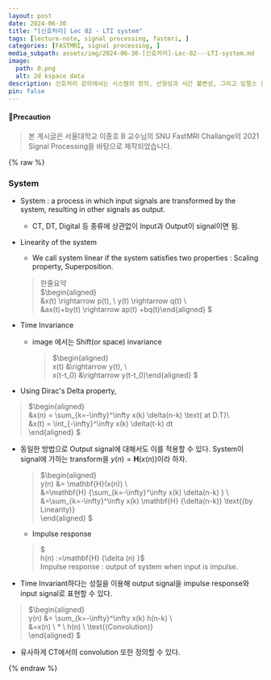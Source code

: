 ```yaml
---
layout: post
date: 2024-06-30
title: "[신호처리] Lec 02 - LTI system"
tags: [lecture-note, signal processing, fastmri, ]
categories: [FASTMRI, signal processing, ]
media_subpath: assets/img/2024-06-30-[신호처리]-Lec-02---LTI-system.md
image:
  path: 0.png
  alt: 2d kspace data
description: 신호처리 강의에서는 시스템의 정의, 선형성과 시간 불변성, 그리고 임펄스 응답의 개념을 다룹니다. 시스템은 입력 신호를 변환하여 출력 신호를 생성하며, 선형 시스템은 스케일링과 중첩의 성질을 만족합니다. 임펄스 응답은 시스템의 입력이 임펄스일 때의 출력이며, 출력 신호는 입력 신호와 임펄스 응답의 컨볼루션으로 표현됩니다.
pin: false
---
```




#### 📢Precaution


> 본 게시글은 서울대학교 이종호 B 교수님의 SNU FastMRI Challange의 2021 Signal Processing을 바탕으로 제작되었습니다.


{% raw %}


### System

- System : a process in which input signals are transformed by the system, resulting in other signals as output.
	- CT, DT, Digital 등 종류에 상관없이 Input과 Output이 signal이면 됨.
- Linearity of the system
	- We call system linear if the system satisfies two properties : Scaling property, Superposition.

	> 한줄요약  
	> $\begin{aligned}  
	> &x(t) \rightarrow p(t), \ y(t) \rightarrow q(t) \\  
	> &ax(t)+by(t) \rightarrow ap(t) +bq(t)\end{aligned} $

- Time Invariance
	- image 에서는 Shift(or space) invariance

		> $\begin{aligned}  
		> x(t) &\rightarrow y(t), \\  
		> x(t-t_0) &\rightarrow y(t-t_0)\end{aligned} $

- Using Dirac's Delta property,

> $\begin{aligned}  
> &x(n) = \sum_{k=-\infty}^\infty x(k) \delta(n-k) \text{ at D.T}\\  
> &x(t) = \int_{-\infty}^\infty x(k) \delta(t-k) dt  
> \end{aligned} $

- 동일한 방법으로 Output signal에 대해서도 이를 적용할 수 있다.
System이 signal에 가하는 transform을 $y(n) = \mathbf{H}(x(n))$이라 하자.

	> $\begin{aligned}  
	> y(n) &= \mathbf{H}(x(n)) \\  
	> &=\mathbf{H} \{\sum_{k=-\infty}^\infty x(k) \delta(n-k) \} \\  
	> &=\sum_{k=-\infty}^\infty x(k) \mathbf{H} \{\delta(n-k)\} \text{(by Linearity)}  
	> \end{aligned} $

	- Impulse response

	> $  
	> h(n) :=\mathbf{H} \{\delta (n) \}$  
	> Impulse response : output of system when input is impulse.

- Time Invariant하다는 성질을 이용해 output signal을 impulse response와 input signal로 표현할 수 있다.

> $\begin{aligned}  
> y(n) &= \sum_{k=-\infty}^\infty x(k) h(n-k) \\  
> &=x(n) \ * \ h(n) \ \text{(Convolution)}  
> \end{aligned} $

- 유사하게 CT에서의 convolution 또한 정의할 수 있다.

{% endraw %}

